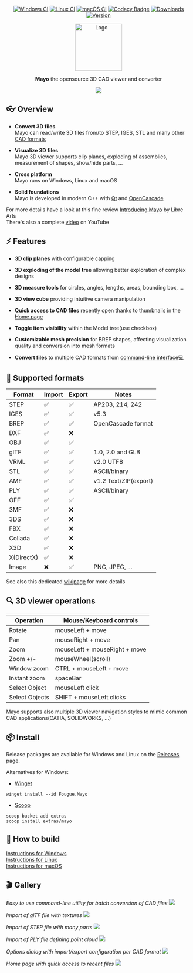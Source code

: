<div align="center">
  
[![Windows CI](https://github.com/fougue/mayo/actions/workflows/ci_windows.yml/badge.svg?branch=develop)](https://github.com/fougue/mayo/actions/workflows/ci_windows.yml)
[![Linux CI](https://github.com/fougue/mayo/actions/workflows/ci_linux.yml/badge.svg?branch=develop)](https://github.com/fougue/mayo/actions/workflows/ci_linux.yml)
[![macOS CI](https://github.com/fougue/mayo/actions/workflows/ci_macos.yml/badge.svg?branch=develop)](https://github.com/fougue/mayo/actions/workflows/ci_macos.yml)
[![Codacy Badge](https://app.codacy.com/project/badge/Grade/d51f8ca6fea34886b8308ff0246172ce)](https://app.codacy.com/gh/fougue/mayo/dashboard?utm_source=gh&utm_medium=referral&utm_content=&utm_campaign=Badge_grade)
[![Downloads](https://img.shields.io/github/downloads/fougue/mayo/total.svg)](https://github.com/fougue/mayo/releases)
[![Version](https://img.shields.io/badge/version-v0.8.0-blue.svg?style=flat)](https://github.com/fougue/mayo/releases)
  
</div>

<div align="center">
  <img src="images/appicon_256.png" alt="Logo" width="128px" align="center" />
  <p></p>
  <p align="center"><strong>Mayo</strong> the opensource 3D CAD viewer and converter</9>
  <p></p>
  <img src="doc/screencast_1.gif"/>
</div>

## :eyeglasses: Overview
- **Convert 3D files** <br/>
Mayo can read/write 3D files from/to STEP, IGES, STL and many other [CAD formats](https://github.com/fougue/mayo/wiki/Supported-formats)

- **Visualize 3D files** <br/>
Mayo 3D viewer supports clip planes, exploding of assemblies, measurement of shapes, show/hide parts, ...

- **Cross platform** <br/>
Mayo runs on Windows, Linux and macOS

- **Solid foundations** <br/>
Mayo is developed in modern C++ with [Qt](https://www.qt.io) and [OpenCascade](https://dev.opencascade.org)

For more details have a look at this fine review [Introducing Mayo](https://librearts.org/2023/01/introducing-mayo-free-cad-files-viewer) by Libre Arts<br/>
There's also a complete [video](https://www.youtube.com/watch?v=qg6IamnlfxE&ab_channel=LibreArts) on YouTube


## :zap: Features
- **3D clip planes** with configurable capping

- **3D exploding of the model tree** allowing better exploration of complex designs

- **3D measure tools** for circles, angles, lengths, areas, bounding box, ...

- **3D view cube** providing intuitive camera manipulation

- **Quick access to CAD files** recently open thanks to thumbnails in the [Home page](https://github.com/fougue/mayo/blob/develop/doc/screenshot_5.png)

- **Toggle item visibility** within the Model tree(use checkbox)

- **Customizable mesh precision** for BREP shapes, affecting visualization quality and conversion into mesh formats

- **Convert files** to multiple CAD formats from [command-line interface](https://github.com/fougue/mayo/blob/develop/doc/screencast_cli.gif):computer:

## :floppy_disk: Supported formats
  Format  |  Import            |  Export            | Notes
----------|--------------------|--------------------|------------------
STEP      | :white_check_mark: | :white_check_mark: | AP203, 214, 242
IGES      | :white_check_mark: | :white_check_mark: | v5.3
BREP      | :white_check_mark: | :white_check_mark: | OpenCascade format
DXF       | :white_check_mark: | :x:                |
OBJ       | :white_check_mark: | :white_check_mark: |
glTF      | :white_check_mark: | :white_check_mark: | 1.0, 2.0 and GLB
VRML      | :white_check_mark: | :white_check_mark: | v2.0 UTF8
STL       | :white_check_mark: | :white_check_mark: | ASCII/binary
AMF       | :white_check_mark: | :white_check_mark: | v1.2 Text/ZIP(export)
PLY       | :white_check_mark: | :white_check_mark: | ASCII/binary
OFF       | :white_check_mark: | :white_check_mark: |
3MF       | :white_check_mark: | :x:                |
3DS       | :white_check_mark: | :x:                |
FBX       | :white_check_mark: | :x:                | 
Collada   | :white_check_mark: | :x:                |
X3D       | :white_check_mark: | :x:                |
X(DirectX)| :white_check_mark: | :x:                |
Image     | :x:                | :white_check_mark: | PNG, JPEG, ...

See also this dedicated [wikipage](https://github.com/fougue/mayo/wiki/Supported-formats) for more details

## :mag: 3D viewer operations

  Operation    |  Mouse/Keyboard controls
---------------|--------------------------
Rotate         | mouseLeft  + move
Pan            | mouseRight + move
Zoom           | mouseLeft  + mouseRight + move
Zoom +/-       | mouseWheel(scroll)
Window zoom    | CTRL + mouseLeft + move
Instant zoom   | spaceBar
Select Object  | mouseLeft click
Select Objects | SHIFT + mouseLeft clicks

Mayo supports also multiple 3D viewer navigation styles to mimic common CAD applications(CATIA, SOLIDWORKS, ...)

## :package: Install
Release packages are available for Windows and Linux on the [Releases](https://github.com/fougue/mayo/releases) page.  

Alternatives for Windows:
- [Winget](https://winstall.app/apps/Fougue.Mayo)
````
winget install --id Fougue.Mayo
````  
- [Scoop](https://scoop.sh/#/apps?s=0&d=1&o=true&q=mayo)
````
scoop bucket add extras
scoop install extras/mayo
````

## :hammer: How to build
[Instructions for Windows](https://github.com/fougue/mayo/wiki/Build-instructions-for-Windows)  
[Instructions for Linux](https://github.com/fougue/mayo/wiki/Build-instructions-for-Linux)  
[Instructions for macOS](https://github.com/fougue/mayo/wiki/Build-instructions-for-macOS)

## :clapper: Gallery

_Easy to use command-line utility for batch conversion of CAD files_
<img src="doc/screencast_cli.gif"/> 

_Import of glTF file with textures_
<img src="doc/screenshot_2.png"/>

_Import of STEP file with many parts_
<img src="doc/screenshot_3.png"/>

_Import of PLY file defining point cloud_
<img src="doc/screenshot_6.png"/>

_Options dialog with import/export configuration per CAD format_
<img src="doc/screenshot_4.png"/>

_Home page with quick access to recent files_
<img src="doc/screenshot_5.png"/>
